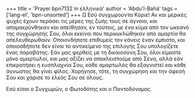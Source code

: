 +++
title = 'Prayer bpn7132 in ελληνικά'
author = 'Abdu'l-Bahá'
tags = ['lang-el', 'bpn-unsorted']
+++
Ω Εσύ συγχωρούντα Κύριε! Αν και µερικές ψυχές έχουν περάσει τις µέρες της ζωής τους σε άγνοια, και αποµακρύνθηκαν και απείθησαν, εν τούτοις, µε ένα κύµα από τον ωκεανό της συγχώρησής Σου, όλοι εκείνοι που περικυκλώθηκαν από αµαρτία θα απελευθερωθούν. Οποιονδήποτε επιθυµείς τον κάνεις έναν έµπιστο, και οποιοσδήποτε δεν είναι το αντικείµενο της επιλογής Σου υπολογίζετε ένας παραβάτης. Εάν µας φερθείς µε τη δικαιοσύνη Σου, όλοι είµαστε µόνο αµαρτωλοί, και µας αξίζει να αποκλειστούµε από Σένα, αλλά εάν επικρατήσει η ευσπλαχνία Σου, κάθε αµαρτωλός θα εξαγνιστεί και κάθε άγνωστος θα γίνει φίλος. Χορήγησε, τότε, τη συγχώρηση και την άφεσή Σου και χάρισε το έλεός Σου σε όλους.

Εσύ είσαι ο Συγχωρών, ο Φωτοδότης και ο Παντοδύναµος.
